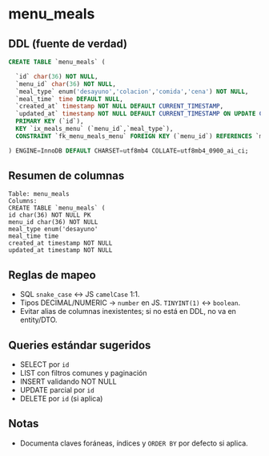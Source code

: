 # menu_meals

## DDL (fuente de verdad)
```sql
CREATE TABLE `menu_meals` (

  `id` char(36) NOT NULL,
  `menu_id` char(36) NOT NULL,
  `meal_type` enum('desayuno','colacion','comida','cena') NOT NULL,
  `meal_time` time DEFAULT NULL,
  `created_at` timestamp NOT NULL DEFAULT CURRENT_TIMESTAMP,
  `updated_at` timestamp NOT NULL DEFAULT CURRENT_TIMESTAMP ON UPDATE CURRENT_TIMESTAMP,
  PRIMARY KEY (`id`),
  KEY `ix_meals_menu` (`menu_id`,`meal_type`),
  CONSTRAINT `fk_menu_meals_menu` FOREIGN KEY (`menu_id`) REFERENCES `menus` (`id`) ON DELETE CASCADE

) ENGINE=InnoDB DEFAULT CHARSET=utf8mb4 COLLATE=utf8mb4_0900_ai_ci;
```

## Resumen de columnas
```
Table: menu_meals
Columns:
CREATE TABLE `menu_meals` (
id char(36) NOT NULL PK
menu_id char(36) NOT NULL
meal_type enum('desayuno'
meal_time time
created_at timestamp NOT NULL
updated_at timestamp NOT NULL
```

## Reglas de mapeo
- SQL `snake_case` ↔ JS `camelCase` 1:1.
- Tipos DECIMAL/NUMERIC → `number` en JS. `TINYINT(1)` ↔ `boolean`.
- Evitar alias de columnas inexistentes; si no está en DDL, no va en entity/DTO.

## Queries estándar sugeridos
- SELECT por `id`
- LIST con filtros comunes y paginación
- INSERT validando NOT NULL
- UPDATE parcial por `id`
- DELETE por `id` (si aplica)

## Notas
- Documenta claves foráneas, índices y `ORDER BY` por defecto si aplica.
